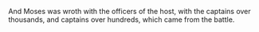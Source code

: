 And Moses was wroth with the officers of the host, with the captains over thousands, and captains over hundreds, which came from the battle.
